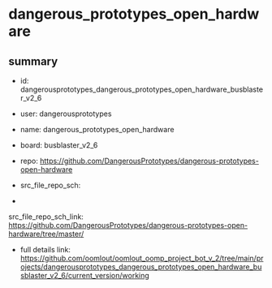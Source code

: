 # dangerous_prototypes_open_hardware
 
## summary 
* id: dangerousprototypes_dangerous_prototypes_open_hardware_busblaster_v2_6
* user: dangerousprototypes
* name: dangerous_prototypes_open_hardware
* board: busblaster_v2_6
* repo: https://github.com/DangerousPrototypes/dangerous-prototypes-open-hardware



* src_file_repo_sch: 
*
 src_file_repo_sch_link: https://github.com/DangerousPrototypes/dangerous-prototypes-open-hardware/tree/master/
* full details link: https://github.com/oomlout/oomlout_oomp_project_bot_v_2/tree/main/projects/dangerousprototypes_dangerous_prototypes_open_hardware_busblaster_v2_6/current_version/working  






